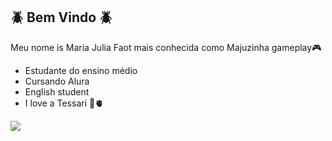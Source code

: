 ## 🪲 Bem Vindo 🪲

Meu nome is Maria Julia Faot mais conhecida como Majuzinha gameplay🎮

- Estudante do ensino médio 
- Cursando Alura
- English student
- I love a Tessari 🦋🫀


![](https://github.com/user-attachments/assets/2510caa8-0733-4f7a-9d7f-24bb5f9fd0b7)


